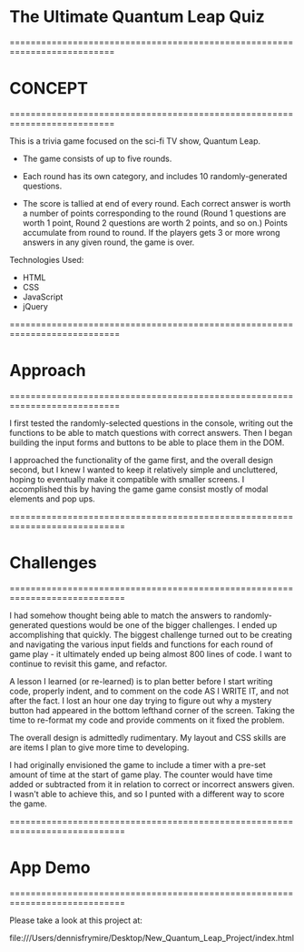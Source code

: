 # The Ultimate Quantum Leap Quiz

==========================================================================
# CONCEPT
==========================================================================

This is a trivia game focused on the sci-fi TV show, Quantum Leap. 

* The game consists of up to five rounds. 

* Each round has its own category, and includes 10 randomly-generated questions.
 
 * The score is tallied at end of every round. Each correct answer is worth a number of points corresponding to the round (Round 1 questions are worth 1 point, Round 2 questions are worth 2 points, and so on.) Points accumulate from round to round. If the players gets 3 or more wrong answers in any given round, the game is over. 

 Technologies Used:

 - HTML
 - CSS
 - JavaScript
 - jQuery

 ===========================================================================
 # Approach
 ===========================================================================

 I first tested the randomly-selected questions in the console, writing out the functions to be able to match questions with correct answers. Then I began building the input forms and buttons to be able to place them in the DOM. 

 I approached the functionality of the game first, and the overall design second, but I knew I wanted to keep it relatively simple and uncluttered, hoping to eventually make it compatible with smaller screens. I accomplished this by having the game game consist mostly of modal elements and pop ups. 

 ============================================================================
 # Challenges
 ============================================================================

 I had somehow thought being able to match the answers to randomly-generated questions would be one of the bigger challenges. I ended up accomplishing that quickly. The biggest challenge turned out to be creating and navigating the various input fields and functions for each round of game play - it ultimately ended up being almost 800 lines of code. I want to continue to revisit this game, and refactor.

 A lesson I learned (or re-learned) is to plan better before I start writing code, properly indent, and to comment on the code AS I WRITE IT, and not after the fact. I lost an hour one day trying to figure out why a mystery button had appeared in the bottom lefthand corner of the screen. Taking the time to re-format my code and provide comments on it fixed the problem. 

 The overall design is admittedly rudimentary. My layout and CSS skills are are items I plan to give more time to developing.

 I had originally envisioned the game to include a timer with a pre-set amount of time at the start of game play. The counter would have time added or subtracted from it in relation to correct or incorrect answers given. I wasn't able to achieve this, and so I punted with a different way to score the game. 


============================================================================
# App Demo
============================================================================

Please take a look at this project at: 

file:///Users/dennisfrymire/Desktop/New_Quantum_Leap_Project/index.html






